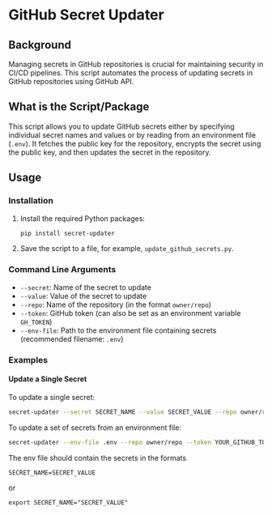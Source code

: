 # GitHub Secret Updater

## Background
Managing secrets in GitHub repositories is crucial for maintaining security in CI/CD pipelines. This script automates the process of updating secrets in GitHub repositories using GitHub API.

## What is the Script/Package
This script allows you to update GitHub secrets either by specifying individual secret names and values or by reading from an environment file (`.env`). It fetches the public key for the repository, encrypts the secret using the public key, and then updates the secret in the repository.

## Usage

### Installation
1. Install the required Python packages:
    ```sh
    pip install secret-updater
    ```

2. Save the script to a file, for example, `update_github_secrets.py`.

### Command Line Arguments
- `--secret`: Name of the secret to update
- `--value`: Value of the secret to update
- `--repo`: Name of the repository (in the format `owner/repo`)
- `--token`: GitHub token (can also be set as an environment variable `GH_TOKEN`)
- `--env-file`: Path to the environment file containing secrets (recommended filename: `.env`)

### Examples

#### Update a Single Secret
To update a single secret:
```sh
secret-updater --secret SECRET_NAME --value SECRET_VALUE --repo owner/repo --token YOUR_GITHUB_TOKEN
```

To update a set of secrets from an environment file:
```sh
secret-updater --env-file .env --repo owner/repo --token YOUR_GITHUB_TOKEN
```

The env file should contain the secrets in the formats

`SECRET_NAME=SECRET_VALUE`

or 

`export SECRET_NAME="SECRET_VALUE"`
